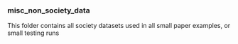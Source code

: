 ### misc_non_society_data

This folder contains all society datasets used in all small paper examples, or small testing runs